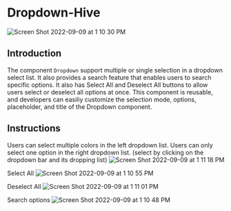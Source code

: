 # Dropdown-Hive
![Screen Shot 2022-09-09 at 1 10 30 PM](https://user-images.githubusercontent.com/55002287/189417540-fb7d9d4f-f6f8-4502-8249-559e956ceebf.png)


## Introduction
The component `Dropdown` support multiple or single selection in a dropdown select list. It also provides a search feature that enables users to search specific options. It also has Select All and Deselect All buttons to allow users select or deselect all options at once. This component is reusable, and developers can easiliy customize the selection mode, options, placeholder, and title of the Dropdown component.

## Instructions
Users can select multiple colors in the left dropdown list. Users can only select one option in the right dropdown list. (select by clicking on the dropdown bar and its dropping list)
![Screen Shot 2022-09-09 at 1 11 18 PM](https://user-images.githubusercontent.com/55002287/189417285-bfe43ebf-92fc-41bd-8633-23b6bbdd56bf.png)

Select All
![Screen Shot 2022-09-09 at 1 10 55 PM](https://user-images.githubusercontent.com/55002287/189417391-c4e8bb74-a10b-42f4-9799-94cc1c9e8407.png)

Deselect All
![Screen Shot 2022-09-09 at 1 11 01 PM](https://user-images.githubusercontent.com/55002287/189417413-2aa82318-08dc-4413-b92c-e8bbd6de817a.png)

Search options
![Screen Shot 2022-09-09 at 1 10 48 PM](https://user-images.githubusercontent.com/55002287/189417456-b539404c-77bc-4476-af45-7b91a22c005b.png)

